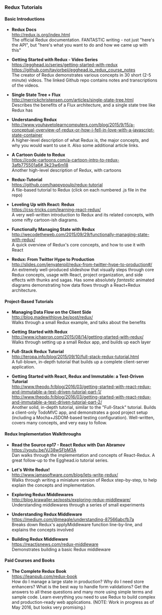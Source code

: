 ### Redux Tutorials


#### Basic Introductions
- **Redux Docs**  
  http://redux.js.org/index.html  
  The official Redux documentation.  FANTASTIC writing - not just "here's the API", but "here's what you want to do and how we came up with this"

- **Getting Started with Redux - Video Series**  
  https://egghead.io/series/getting-started-with-redux  
  https://github.com/tayiorbeii/egghead.io_redux_course_notes  
  The creator of Redux demonstrates various concepts in 30 short (2-5 minute) videos.  The linked Github repo contains notes and transcriptions of the videos.

- **Single State Tree + Flux**  
  http://merrickchristensen.com/articles/single-state-tree.html  
  Describes the benefits of a Flux architecture, and a single state tree like Redux has

- **Understanding Redux**  
  http://www.youhavetolearncomputers.com/blog/2015/9/15/a-conceptual-overview-of-redux-or-how-i-fell-in-love-with-a-javascript-state-container  
  A higher-level description of what Redux is, the major concepts, and why you would want to use it.  Also some additional article links.

- **A Cartoon Guide to Redux**  
  https://code-cartoons.com/a-cartoon-intro-to-redux-3afb775501a6#.3k23w6m18  
  Another high-level description of Redux, with cartoons
  
- **Redux-Tutorial**  
  https://github.com/happypoulp/redux-tutorial  
  A file-based tutorial to Redux (click on each numbered .js file in the repo)
  
- **Leveling Up with React: Redux**  
  https://css-tricks.com/learning-react-redux/  
  A very well-written introduction to Redux and its related concepts, with some nifty cartoon-ish diagrams.
  
- **Functionally Managing State with Redux**  
  http://wecodetheweb.com/2015/09/29/functionally-managing-state-with-redux/  
  A quick overview of Redux's core concepts, and how to use it with React
  
- **Redux: From Twitter Hype to Production**  
  http://slides.com/jenyaterpil/redux-from-twitter-hype-to-production#/  
  An extremely well-produced slideshow that visually steps through core Redux concepts, usage with React, project organization, and side effects with thunks and sagas.  Has some absolutely _fantastic_ animated diagrams demonstrating how data flows through a React+Redux architecture.



#### Project-Based Tutorials


- **Managing Data Flow on the Client Side**  
  http://blog.madewithlove.be/post/redux/  
  Walks through a small Redux example, and talks about the benefits

- **Getting Started with Redux**  
  http://www.jchapron.com/2015/08/14/getting-started-with-redux/  
  Walks through setting up a small Redux app, and builds up each layer

- **Full-Stack Redux Tutorial**  
  http://teropa.info/blog/2015/09/10/full-stack-redux-tutorial.html  
  A full-blown, in-depth tutorial that builds up a complete client-server application.

- **Getting Started with React, Redux and Immutable: a Test-Driven Tutorial**  
  http://www.theodo.fr/blog/2016/03/getting-started-with-react-redux-and-immutable-a-test-driven-tutorial-part-1/  
  http://www.theodo.fr/blog/2016/03/getting-started-with-react-redux-and-immutable-a-test-driven-tutorial-part-2/  
  Another solid, in-depth tutorial, similar to the "Full-Stack" tutorial.  Builds a client-only TodoMVC app, and demonstrates a good project setup (including a Mocha+JSDOM-based testing configuration).  Well-written, covers many concepts, and very easy to follow.




#### Redux Implementation Walkthroughs

- **Read the Source ep17 - React Redux with Dan Abramov**  
  https://youtu.be/VJ38wSFbM3A  
  Dan walks through the implementation and concepts of React-Redux.  A great follow-up to the Egghead.io tutorial series.
  
- **Let's Write Redux!**  
  http://www.jamasoftware.com/blog/lets-write-redux/  
  Walks through writing a miniature version of Redux step-by-step, to help explain the concepts and implementation.

- **Exploring Redux Middlewares**  
  http://blog.krawaller.se/posts/exploring-redux-middleware/  
  Understanding middlewares through a series of small experiments

- **Understanding Redux Middleware**  
  https://medium.com/@meagle/understanding-87566abcfb7a  
  Breaks down Redux's applyMiddleware function line-by-line, and explains the concepts involved
  
- **Building Redux Middleware**  
  https://reactjsnews.com/redux-middleware  
  Demonstrates building a basic Redux middleware



#### Paid Courses and Books

- **The Complete Redux Book**  
  https://leanpub.com/redux-book  
  How do I manage a large state in production? Why do I need store enhancers? What is the best way to handle form validations?  Get the answers to all these questions and many more using simple terms and sample code. Learn everything you need to use Redux to build complex and production-ready web applications.  (NOTE: Work in progress as of May 2016, but looks very promising.)


